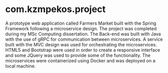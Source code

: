 # com.kzmpekos.project
A prototype web application called Farmers Market built with the Spring Framework following a microservice design. The project was completed during my MSc Computing dissertation.
The Back-end was built with Java with the use of gRPC for communication between microservices. A service built with the MVC design was used for orchestrating the microservices.
HTML5 and Bootstrap were used in order to create a responsive interface and some JQuery was used to provide some of the functionality.
The microservices were containerized using Docker and was deployed on a local machine.
